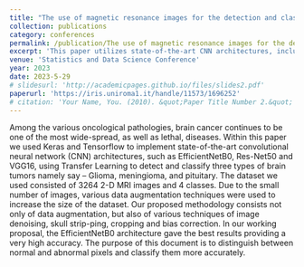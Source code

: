 ```yaml
---
title: "The use of magnetic resonance images for the detection and classification of brain cancers with D-CNN"
collection: publications
category: conferences
permalink: /publication/The use of magnetic resonance images for the detection and classification of brain cancers with D-CNN
excerpt: 'This paper utilizes state-of-the-art CNN architectures, including EfficientNetB0, ResNet50, and VGG16, with Transfer Learning to classify three types of brain tumors from a dataset of 3,264 MRI images.'
venue: 'Statistics and Data Science Conference'
year: 2023
date: 2023-5-29
# slidesurl: 'http://academicpages.github.io/files/slides2.pdf'
paperurl: 'https://iris.uniroma1.it/handle/11573/1696252'
# citation: 'Your Name, You. (2010). &quot;Paper Title Number 2.&quot; <i>Journal 1</i>. 1(2).'
---
```


Among the various oncological pathologies, brain cancer continues to be one of the most wide-spread, as well as lethal, diseases. Within this paper we used Keras and Tensorflow to implement state-of-the-art convolutional neural network (CNN) architectures, such as EfficientNetB0, Res-Net50 and VGG16, using Transfer Learning to detect and classify three types of brain tumors namely say – Glioma, meningioma, and pituitary. The dataset we used consisted of 3264 2-D MRI images and 4 classes. Due to the small number of images, various data augmentation techniques were used to increase the size of the dataset. Our proposed methodology consists not only of data augmentation, but also of various techniques of image denoising, skull strip-ping, cropping and bias correction. In our working proposal, the EfficientNetB0 architecture gave the best results providing a very high accuracy. The purpose of this document is to distinguish between normal and abnormal pixels and classify them more accurately.